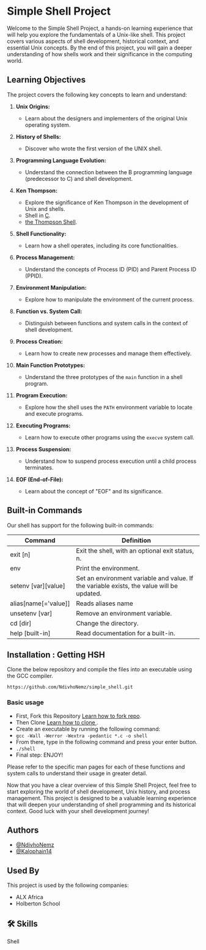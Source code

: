 # Simple Shell Project

Welcome to the Simple Shell Project, a hands-on learning experience that will help you explore the fundamentals of a Unix-like shell. This project covers various aspects of shell development, historical context, and essential Unix concepts. By the end of this project, you will gain a deeper understanding of how shells work and their significance in the computing world.

## Learning Objectives

The project covers the following key concepts to learn and understand:

1. **Unix Origins:**

    - Learn about the designers and implementers of the original Unix operating system.

2. **History of Shells:**

    - Discover who wrote the first version of the UNIX shell.

3. **Programming Language Evolution:**

    - Understand the connection between the B programming language (predecessor to C) and shell development.

4. **Ken Thompson:**

    - Explore the significance of Ken Thompson in the development of Unix and shells.
    - Shell in [C](<https://en.wikipedia.org/wiki/C_(programming_language)>).
    - [the Thompson Shell](https://en.wikipedia.org/wiki/Thompson_shell).

5. **Shell Functionality:**

    - Learn how a shell operates, including its core functionalities.

6. **Process Management:**

    - Understand the concepts of Process ID (PID) and Parent Process ID (PPID).

7. **Environment Manipulation:**

    - Explore how to manipulate the environment of the current process.

8. **Function vs. System Call:**

    - Distinguish between functions and system calls in the context of shell development.

9. **Process Creation:**

    - Learn how to create new processes and manage them effectively.

10. **Main Function Prototypes:**

    - Understand the three prototypes of the `main` function in a shell program.

11. **Program Execution:**

    - Explore how the shell uses the `PATH` environment variable to locate and execute programs.

12. **Executing Programs:**

    - Learn how to execute other programs using the `execve` system call.

13. **Process Suspension:**

    - Understand how to suspend process execution until a child process terminates.

14. **EOF (End-of-File):**
    - Learn about the concept of "EOF" and its significance.

## Built-in Commands

Our shell has support for the following built-in commands:

| Command              | Definition                                                                                |
| -------------------- | ----------------------------------------------------------------------------------------- |
| exit [n]             | Exit the shell, with an optional exit status, n.                                          |
| env                  | Print the environment.                                                                    |
| setenv [var][value]  | Set an environment variable and value. If the variable exists, the value will be updated. |
| alias[name[='value]] | Reads aliases name                                                                        |
| unsetenv [var]       | Remove an environment variable.                                                           |
| cd [dir]             | Change the directory.                                                                     |
| help [built-in]      | Read documentation for a built-in.                                                        |

## Installation : Getting HSH

Clone the below repository and compile the files into an executable using the GCC compiler.

```
https://github.com/NdivhoNemz/simple_shell.git
```

### Basic usage

-   First, Fork this Repository [Learn how to fork repo](https://docs.github.com/en/github/getting-started-with-github/fork-a-repo).
-   Then Clone [Learn how to clone ](https://docs.github.com/en/github/creating-cloning-and-archiving-repositories/cloning-a-repository).
-   Create an executable by running the following command:
-   `gcc -Wall -Werror -Wextra -pedantic *.c -o shell`
-   From there, type in the following command and press your enter button.
-   `./shell`
-   Final step: ENJOY!

Please refer to the specific man pages for each of these functions and system calls to understand their usage in greater detail.

Now that you have a clear overview of this Simple Shell Project, feel free to start exploring the world of shell development, Unix history, and process management. This project is designed to be a valuable learning experience that will deepen your understanding of shell programming and its historical context. Good luck with your shell development journey!

## Authors

-   [@NdivhoNemz](https://github.com/NdivhoNemz)
-   [@Kalophain14](https://github.com/Kalophain14)

## Used By

This project is used by the following companies:

-   ALX Africa
-   Holberton School

## 🛠 Skills

Shell
